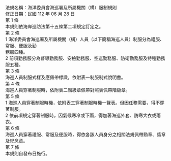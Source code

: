 法規名稱：海洋委員會海巡署及所屬機關（構）服制規則  
修正日期：民國 112 年 06 月 28 日  
第 1 條  
本規則依海岸巡防法第十五條第二項規定訂定之。  
第 2 條  
1 海洋委員會海巡署及所屬機關（構）人員（以下簡稱海巡人員）制服分為禮服、常服、便服及勤  
務服四種。  
2 前項勤務服分為督導勤務服、安檢勤務服、空巡勤務服、防衛勤務服及特種勤務服五種。  
第 3 條  
海巡人員制服式樣及應佩帶標識，依附表一制服制式說明書。  
第 4 條  
海巡人員穿著制服時，依附表二階級章佩帶對照表佩帶階級章。  
第 5 條  
1 海巡人員穿著制服時機，依附表三穿著制服時機一覽表。但因任務需要，得不穿著制服。  
2 依前項規定穿著制服時，因氣候寒冷或下雨，得加著海巡外套、防寒大衣或雨衣。  
第 6 條  
海巡人員穿著禮服、常服及便服時，得依各該人員身分之相關法規佩帶勳章、獎章及紀念章。  
第 7 條  
本規則自發布日施行。  


